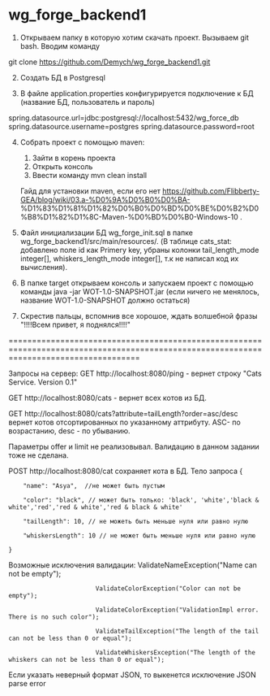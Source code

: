 # wg_forge_backend1
1) Открываем папку в которую хотим скачать проект.
  Вызываем git bash.
  Вводим команду
 
  git clone https://github.com/Demych/wg_forge_backend1.git

2) Создать БД в Postgresql

3) В файле application.properties конфигурируется подключение к БД (название БД, пользователь и пароль) 

  spring.datasource.url=jdbc:postgresql://localhost:5432/wg_force_db
  spring.datasource.username=postgres
  spring.datasource.password=root

4) Собрать проект с помощью maven:
    1) Зайти в корень проекта
    2) Открыть консоль
    3) Ввести команду mvn clean install
  
    Гайд для установки maven, если его нет https://github.com/Flibberty-GEA/blog/wiki/03.a-%D0%9A%D0%B0%D0%BA-  %D1%83%D1%81%D1%82%D0%B0%D0%BD%D0%BE%D0%B2%D0%B8%D1%82%D1%8C-Maven-%D0%BD%D0%B0-Windows-10 .
  
 5) Файл инициализации БД  wg_forge_init.sql в папке wg_forge_backend1/src/main/resources/.
    (В таблице cats_stat: добавлено поле id как Primery key,
    убраны колонки  tail_length_mode integer[], whiskers_length_mode integer[], т.к не написал код их вычисления).
    
 6) В папке target открываем консоль и запускаем проект с помощью команды java -jar WOT-1.0-SNAPSHOT.jar (если ничего не менялось,      название WOT-1.0-SNAPSHOT должно остаться)

  7) Скрестив пальцы, вспомнив все хорошое,  ждать волшебной фразы "!!!!Всем привет, я поднялся!!!!"

========================================================================================================================================

Запросы на сервер:
GET http://localhost:8080/ping  - вернет строку "Cats Service. Version 0.1"

GET http://localhost:8080/cats - вернет всех котов из БД. 

GET http://localhost:8080/cats?attribute=tailLength?order=asc/desc  вернет котов отсортированных по указанному аттрибуту. ASC- по возрастанию, desc - по убыванию. 

Параметры offer и limit не реализовывал. Валидацию в данном задании тоже не сделана.

POST http://localhost:8080/cat сохраняет кота в БД. 
Тело запроса {

        "name": "Asya",  //не может быть пустым
       
        "color": "black", // может быть только: 'black', 'white','black & white','red','red & white','red & black & white'
        
        "tailLength": 10, // не можеть быть меньше нуля или равно нулю
        
        "whiskersLength": 10 // не может быть меньше нуля или равно нулю
        
    }
Возможные исключения валидации: ValidateNameException("Name can not be empty");

                            ValidateColorException("Color can not be empty");
                            
                            ValidateColorException("ValidationImpl error. There is no such color");
                            
                            ValidateTailException("The length of the tail can not be less than 0 or equal");
                            
                            ValidateWhiskersException("The length of the whiskers can not be less than 0 or equal");
                            
                            
Если указать неверный формат JSON, то выкенется исключение JSON parse error
